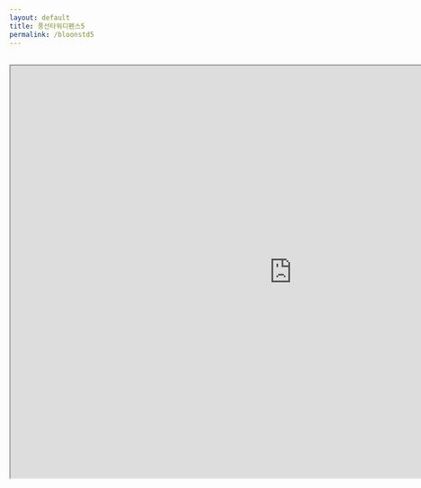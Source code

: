 ```yaml
---
layout: default
title: 풍선타워디펜스5
permalink: /bloonstd5
---
```

<br>
<center><iframe src="http://chat.kongregate.com/gamez/0015/1730/live/Preloader.swf?kongregate_game_version=1492642192" quality="high" width="1000" height="733" name="gamefile" align="middle" wmode="window" allowfullscreen="false" type="application/x-shockwave-flash" pluginspage="http://www.adobe.com/go/getflashplayer"></iframe></center>